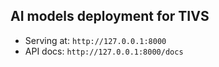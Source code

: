 AI models deployment for TIVS 
---

- Serving at: `http://127.0.0.1:8000`                                                            
- API docs: `http://127.0.0.1:8000/docs`